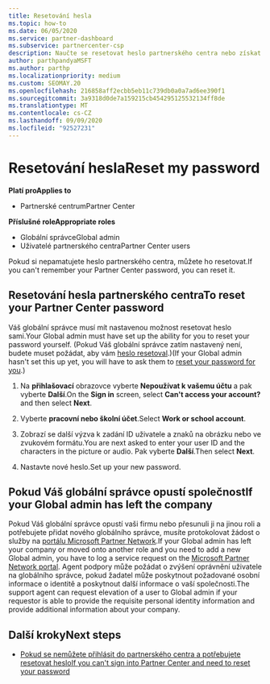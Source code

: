 ```yaml
---
title: Resetování hesla
ms.topic: how-to
ms.date: 06/05/2020
ms.service: partner-dashboard
ms.subservice: partnercenter-csp
description: Naučte se resetovat heslo partnerského centra nebo získat pomoc od globálního správce vaší společnosti. Přečtěte si také, jak přidat nového globálního správce centra partnerů.
author: parthpandyaMSFT
ms.author: parthp
ms.localizationpriority: medium
ms.custom: SEOMAY.20
ms.openlocfilehash: 216858aff2ecbb5eb11c739db0a0a7ad6ee390f1
ms.sourcegitcommit: 3a9318d0de7a159215cb454295125532134ff8de
ms.translationtype: MT
ms.contentlocale: cs-CZ
ms.lasthandoff: 09/09/2020
ms.locfileid: "92527231"
---
```

# <a name="reset-my-password"></a><span data-ttu-id="449c4-103">Resetování hesla</span><span class="sxs-lookup"><span data-stu-id="449c4-103">Reset my password</span></span>

<span data-ttu-id="449c4-104">**Platí pro**</span><span class="sxs-lookup"><span data-stu-id="449c4-104">**Applies to**</span></span>

- <span data-ttu-id="449c4-105">Partnerské centrum</span><span class="sxs-lookup"><span data-stu-id="449c4-105">Partner Center</span></span>
 
<span data-ttu-id="449c4-106">**Příslušné role**</span><span class="sxs-lookup"><span data-stu-id="449c4-106">**Appropriate roles**</span></span>

- <span data-ttu-id="449c4-107">Globální správce</span><span class="sxs-lookup"><span data-stu-id="449c4-107">Global admin</span></span>
- <span data-ttu-id="449c4-108">Uživatelé partnerského centra</span><span class="sxs-lookup"><span data-stu-id="449c4-108">Partner Center users</span></span>


<span data-ttu-id="449c4-109">Pokud si nepamatujete heslo partnerského centra, můžete ho resetovat.</span><span class="sxs-lookup"><span data-stu-id="449c4-109">If you can't remember your Partner Center password, you can reset it.</span></span>

## <a name="to-reset-your-partner-center-password"></a><span data-ttu-id="449c4-110">Resetování hesla partnerského centra</span><span class="sxs-lookup"><span data-stu-id="449c4-110">To reset your Partner Center password</span></span>

<span data-ttu-id="449c4-111">Váš globální správce musí mít nastavenou možnost resetovat heslo sami.</span><span class="sxs-lookup"><span data-stu-id="449c4-111">Your Global admin must have set up the ability for you to reset your password yourself.</span></span> <span data-ttu-id="449c4-112">(Pokud Váš globální správce zatím nastavený není, budete muset požádat, aby vám [heslo resetoval](reset-a-user-password.md).)</span><span class="sxs-lookup"><span data-stu-id="449c4-112">(If your Global admin hasn't set this up yet, you will have to ask them to [reset your password for you](reset-a-user-password.md).)</span></span>

1. <span data-ttu-id="449c4-113">Na **přihlašovací** obrazovce vyberte **Nepoužívat k vašemu účtu** a pak vyberte **Další**.</span><span class="sxs-lookup"><span data-stu-id="449c4-113">On the **Sign in** screen, select **Can't access your account?** and then select **Next**.</span></span>

2. <span data-ttu-id="449c4-114">Vyberte **pracovní nebo školní účet**.</span><span class="sxs-lookup"><span data-stu-id="449c4-114">Select **Work or school account**.</span></span>

3. <span data-ttu-id="449c4-115">Zobrazí se další výzva k zadání ID uživatele a znaků na obrázku nebo ve zvukovém formátu.</span><span class="sxs-lookup"><span data-stu-id="449c4-115">You are next asked to enter your user ID and the characters in the picture or audio.</span></span> <span data-ttu-id="449c4-116">Pak vyberte **Další**.</span><span class="sxs-lookup"><span data-stu-id="449c4-116">Then select **Next**.</span></span>

4. <span data-ttu-id="449c4-117">Nastavte nové heslo.</span><span class="sxs-lookup"><span data-stu-id="449c4-117">Set up your new password.</span></span>

## <a name="if-your-global-admin-has-left-the-company"></a><span data-ttu-id="449c4-118">Pokud Váš globální správce opustí společnost</span><span class="sxs-lookup"><span data-stu-id="449c4-118">If your Global admin has left the company</span></span>

<span data-ttu-id="449c4-119">Pokud Váš globální správce opustí vaši firmu nebo přesunuli ji na jinou roli a potřebujete přidat nového globálního správce, musíte protokolovat žádost o služby na [portálu Microsoft Partner Network](https://partner.microsoft.com/commercial#/).</span><span class="sxs-lookup"><span data-stu-id="449c4-119">If your Global admin has left your company or moved onto another role and you need to add a new Global admin, you have to log a service request on the [Microsoft Partner Network portal](https://partner.microsoft.com/commercial#/).</span></span> <span data-ttu-id="449c4-120">Agent podpory může požádat o zvýšení oprávnění uživatele na globálního správce, pokud žadatel může poskytnout požadované osobní informace o identitě a poskytnout další informace o vaší společnosti.</span><span class="sxs-lookup"><span data-stu-id="449c4-120">The support agent can request elevation of a user to Global admin if your requestor is able to provide the requisite personal identity information and provide additional information about your company.</span></span> 

## <a name="next-steps"></a><span data-ttu-id="449c4-121">Další kroky</span><span class="sxs-lookup"><span data-stu-id="449c4-121">Next steps</span></span>

- [<span data-ttu-id="449c4-122">Pokud se nemůžete přihlásit do partnerského centra a potřebujete resetovat heslo</span><span class="sxs-lookup"><span data-stu-id="449c4-122">If you can't sign into Partner Center and need to reset your password</span></span>](unable-to-sign-in.md)